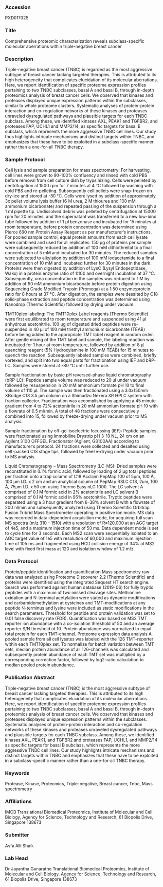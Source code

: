 ### Accession
PXD017025

### Title
Comprehensive proteomic characterization reveals subclass-specific molecular aberrations within triple-negative breast cancer

### Description
Triple-negative breast cancer (TNBC) is regarded as the most aggressive subtype of breast cancer lacking targeted therapies. This is attributed to its high heterogeneity that complicates elucidation of its molecular aberrations. Here, we report identification of specific proteome expression profiles pertaining to two TNBC subclasses, basal A and basal B, through in-depth proteomics analysis of breast cancer cells. We observed that kinases and proteases displayed unique expression patterns within the subclasses, similar to whole proteome clusters. Systematic analyses of protein-protein interaction and co-regulation networks of these kinases and proteases unraveled dysregulated pathways and plausible targets for each TNBC subclass. Among these, we identified kinases AXL, PEAK1 and TGFBR2, and proteases FAP, UCHL1 and MMP2/14, as specific targets for basal B subclass, which represents the more aggressive TNBC cell lines. Our study thus highlights intricate mechanisms and distinct targets within TNBC, and emphasizes that these have to be exploited in a subclass-specific manner rather than a one-for-all TNBC therapy.

### Sample Protocol
Cell lysis and sample preparation for mass spectrometry:
For harvesting, cell lines were grown to 90-100% confluency and rinsed with cold PBS before removal from cell culture dish by trypsinizing. Cells were pelleted by centrifugation at 1500 rpm for 7 minutes at 4 °C followed by washing with cold PBS and re-pelleting. Subsequently cell pellets were snap-frozen on dry-ice and stored at -80 °C. Cells were lysed by addition of approximately 3x pellet volume lysis buffer (6 M urea, 2 M thiourea and 100 mM ammonium bicarbonate) and repeated passing of the suspension through a 1 ml pipette tip. Undissolved debris was pelleted by centrifugation at 15000 rpm for 20 minutes, and the supernatant was transferred to a new low-bind tube followed by addition of 1 µl benzonase and incubated for 15 minutes at room temperature, before protein concentration was determined using Pierce 660 nm Protein Assay Reagent as per manufacturer’s instructions. For pooled sample control, equal protein amounts from each cell lysate were combined and used for all replicates. 150 µg of proteins per sample were subsequently reduced by addition of 100 mM dithiothreitol to a final concentration of 5 mM and incubated for 30 minutes. The reduced samples were subjected to alkylation by addition of 100 mM iodacetamide to a final concentration of 10 mM and incubated further for 30 minutes in the dark. Proteins were then digested by addition of LysC (Lysyl Endopeptidase, Wako) in a protein:enzyme ratio of 1:100 and overnight incubation at 37 °C. Subsequently, urea concentration in the samples was reduced to 1 M by addition of 50 mM ammonium bicarbonate before protein digestion using Sequencing Grade Modified Trypsin (Promega) at a 1:50 enzyme:protein ratio for 8 hours at 37 °C. After digestion, the samples were desalted by C18 solid-phase extraction and peptide concentration was determined using Nanodrop (Thermo Scientific) followed by drying under vacuum.

TMT10plex labeling:
The TMT10plex Label reagents (Thermo Scientific) were first equilibrated to room temperature and suspended using 41 µl anhydrous acetonitrile. 100 µg of digested dried peptides were re-suspended in 40 µl of 100 mM triethyl ammonium bicarbonate (TEAB) before being added to the appropriate TMT label reagent in random order. After gentle mixing of the TMT label and sample, the labeling reaction was incubated for 1 hour at room temperature, followed by addition of 8 µl quenching reagent (5% Hydroxylamine in 100 mM TEAB) for 15 minutes to quench the reaction. Subsequently labeled samples were combined, briefly vortexed, and split into two equal parts for fractionation using IEF and bRP-LC. Samples were stored at -80 °C until further use.

Sample fractionation by basic pH reversed-phase liquid chromatography (bRP-LC):
Peptide sample volume was reduced to 20 µl under vacuum followed by resuspension in 20 mM ammonium formate pH 10 to final volume of 110 µl. The sample was then fractionated using a 3.0x150mm XBridge C18 3.5 µm column on a Shimadzu Nexera XR HPLC system with fraction collector. Fractionation was accomplished by applying a 45 minute gradient from 4 to 72% acetonitrile in 20 mM ammonium formate pH 10 with a flowrate of 0.5 ml/min. A total of 48 fractions were consecutively combined into 15, followed by freeze-drying under vacuum prior to MS analysis.

Sample fractionation by off-gel isoelectric focussing (IEF):
Peptide samples were fractionated using Immobiline Drystrip pH 3-10 NL, 24 cm on an Agilent 3100 OFFGEL Fractionator (Agilent, G3100AA) according to manufacturer’s protocol. 24 fractions were collected and desalted using self-packed C18 stage tips, followed by freeze-drying under vacuum prior to MS analysis.

Liquid Chromatography – Mass Spectrometry (LC-MS):
Dried samples were reconstituted in 0.1% formic acid, followed by loading of 2 µg total peptides per fraction onto a trap column of C18 Acclaim PepMap 100 of 5µm, 100 Å, 100 µm I.D. x 2 cm and an analytical column of PepMap RSLC C18, 2um, 100 Å, 75µm I.D. x 50 cm using Thermo Easy nLC 1000. The LC solvent A comprised of 0.1 M formic acid in 2% acetonitrile and LC solvent B comprised of 0.1 M formic acid in 95% acetonitrile. Tryptic peptides were separated using a 3 hour gradient from 8–38% solvent B with a flowrate of 200 nl/min and subsequently analyzed using Thermo Scientific Orbitrap Fusion Tribrid Mass Spectrometer operating in positive ion mode. MS data was recorded in data-dependent acquisition mode, for acquiring full scan MS spectra (m/z 310 – 1510) with a resolution of R=120,000 at an AGC target of 4e5, and a maximum injection time of 50 ms. Data dependent mode is set to cycle time for 3 seconds. Each MS2 scan were sequentially isolated to an AGC target value of 1e5 with resolution of 60,000 and maximum injection time of 105 ms and fragmented using HCD collision energy of 34% at MS2 level with fixed first mass at 120 and isolation window of 1.2 m/z.

### Data Protocol
Protein/peptide identification and quantification Mass spectrometry raw data was analyzed using Proteome Discoverer 2.2 (Thermo Scientific) and proteins were identified using the integrated Sequest HT search engine. Search was performed against human database (2019-06) for fully tryptic peptides with a maximum of two missed cleavage sites. Methionine oxidation and N-terminal acetylation were stated as dynamic modifications and carbamidomethylation at cysteines and TMT-modifications at any peptide N-terminus and lysine were included as static modifications in the search parameters. Threshold for peptide and protein validation was set to 0.01 false discovery rate (FDR). Quantification was based on MS2 TMT reporter ion abundance with a co-isolation threshold of 50 and an average reporter S/N threshold of 10. Protein abundance was normalized to equal total protein for each TMT-channel.  Proteome expression data analysis A pooled sample from all cell lysates was labeled with the 126 TMT-reporter within each TMT10plex set. To normalize for batch variation between TMT sets, median protein abundance of all 126-channels was calculated and subsequently protein abundance of each TMT set was multiplied by a corresponding correction factor, followed by log2-ratio calculation to median pooled protein abundance.

### Publication Abstract
Triple-negative breast cancer (TNBC) is the most aggressive subtype of breast cancer lacking targeted therapies. This is attributed to its high heterogeneity that complicates elucidation of its molecular aberrations. Here, we report identification of specific proteome expression profiles pertaining to two TNBC subclasses, basal A and basal B, through in-depth proteomics analysis of breast cancer cells. We observed that kinases and proteases displayed unique expression patterns within the subclasses. Systematic analyses of protein-protein interaction and co-regulation networks of these kinases and proteases unraveled dysregulated pathways and plausible targets for each TNBC subclass. Among these, we identified kinases AXL, PEAK1, and TGFBR2 and proteases FAP, UCHL1, and MMP2/14 as specific targets for basal B subclass, which represents the more aggressive TNBC cell lines. Our study highlights intricate mechanisms and distinct targets within TNBC and emphasizes that these have to be exploited in a subclass-specific manner rather than a one-for-all TNBC therapy.

### Keywords
Protease, Kinase, Proteomics, Triple-negative, Breast cancer, Tnbc, Mass spectrometry

### Affiliations
IMCB
Translational Biomedical Proteomics, Institute of Molecular and Cell Biology, Agency for Science, Technology and Research, 61 Biopolis Drive, Singapore 138673

### Submitter
Asfa Alli Shaik

### Lab Head
Dr Jayantha Gunaratne
Translational Biomedical Proteomics, Institute of Molecular and Cell Biology, Agency for Science, Technology and Research, 61 Biopolis Drive, Singapore 138673


